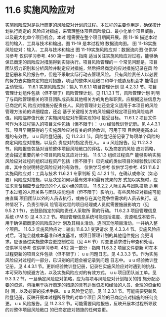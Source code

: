 # 11.6 实施风险应对
实施风险应对是执行商定的风险应对计划的过程。本过程的主要作用是，确保按计划执行商定的
风险应对措施，来管理整体项目风险敞口、最小化单个项目威胁，以及最大化单个项目机会。本过
程需要在整个项目期间开展。图 11-18 描述本过程的输入、工具与技术和输出。图 11-19 是本过程的
数据流向图。
图 11-18实施风险应对：输入、工具与技术和输出
图 11-19实施风险应对：数据流向图
仅供学习参考 仅供学习参考.
450  第一部分 - 指南
适当关注实施风险应对过程，能够确保已商定的风险应对措施得到实际执行。项目风险管理的一
个常见问题是，项目团队努力识别和分析风险并制定应对措施，然后把经商定的应对措施记录在风
险登记册和风险报告中，但是不采取实际行动去管理风险。
只有风险责任人以必要的努力去实施商定的应对措施，项目的整体风险敞口和单个威胁及机会才
能得到主动管理。
11.6.1 实施风险应对：输入
11.6.1.1 项目管理计划
见 4.2.3.1 节。项目管理计划组件包括（但不限于）风险管理计划。见 11.1.3.1 节，风险管理计划
列明了与风险管理相关的项目团队成员和其他相关方的角色和职责。应根据这些信息为已商定的风
险应对措施分配责任人。风险管理计划还会定义适用于本项目的风险管理方法论的详细程度，还会
基于关键相关方的风险偏好规定项目的风险临界值。风险临界值代表了实施风险应对所需实现的可
接受目标。
11.6.1.2 项目文件
可作为本过程输入的项目文件包括（但不限于）：
u u 经验教训登记册。见 4.4.3.1 节。项目早期获得的与实施风险应对有关的经验教训，可用于项
目后期提高本过程的有效性。
u u 风险登记册。见 11.2.3.1 节。风险登记册记录了每项单个风险的商定风险应对措施，以及负
责应对的指定责任人。
u u 风险报告。见 11.2.3.2 节。风险报告包括对当前整体项目风险敞口的评估，以及商定的风险
应对策略，还会描述重要的单个项目风险及其应对计划。
11.6.1.3 组织过程资产
能够影响实施风险应对过程的组织过程资产包括（但不限于）已完成的类似项目的经验教训知识
库，其中会说明特定风险应对的有效性。
仅供学习参考 仅供学习参考.
451
11.6.2 实施风险应对：工具与技术
11.6.2.1 专家判断
见 4.1.2.1 节。在确认或修改（如必要）风险应对措施，以及决定如何以最有效率和最有效果的方
式加以实施时，应征求具备相应专业知识的个人或小组的意见。
11.6.2.2 人际关系与团队技能
适用于本过程的人际关系与团队技能包括（但不限于）影响力。有些风险应对措施可能由直属
项目团队以外的人员去执行，或由存在其他竞争性需求的人员去执行。这种情况下，负责引导风
险管理过程的项目经理或人员就需要施展影响力（见 9.5.2.1 节），去鼓励指定的风险责任人采取所
需的行动。
11.6.2.3 项目管理信息系统 (PMIS)
见 4.3.2.2 节。项目管理信息系统可能包括进度、资源和成本软件，用于确保把商定的风险应对计
划及其相关活动，连同其他项目活动，一并纳入整个项目。
11.6.3 实施风险应对：输出
11.6.3.1 变更请求
见 4.3.3.4 节。实施风险应对后，可能会就成本基准和进度基准，或项目管理计划的其他组件提出
变更请求。应该通过实施整体变更控制过程（见 4.6 节）对变更请求进行审查和处理。
仅供学习参考 仅供学习参考.
452  第一部分 - 指南
11.6.3.2 项目文件更新
可在本过程更新的项目文件包括（但不限于）：
u u 问题日志。见 4.3.3.3 节。作为实施风险应对过程的一部分，已识别的问题会被记录到问题
日志中。
u u 经验教训登记册。见 4.4.3.1 节。更新经验教训登记册，记录在实施风险应对时遇到的挑战、
本可采取的规避方法，以及实施风险应对的有效方式。
u u 项目团队派工单。见 9.3.3.2 节。一旦确定风险应对策略，应为每项与风险应对计划相关的措
施分配必要的资源，包括用于执行商定的措施的具有适当资质和经验的人员、合理的资金和时
间，以及必要的技术手段。
u u 风险登记册。见 11.2.3.1 节。可能需要更新风险登记册，反映开展本过程所导致的对单个项目
风险的已商定应对措施的任何变更。
u u 风险报告。见 11.2.3.2 节。可能需要风险报告，反映开展本过程所导致的对整体项目风险敞口
的已商定应对措施的任何变更。